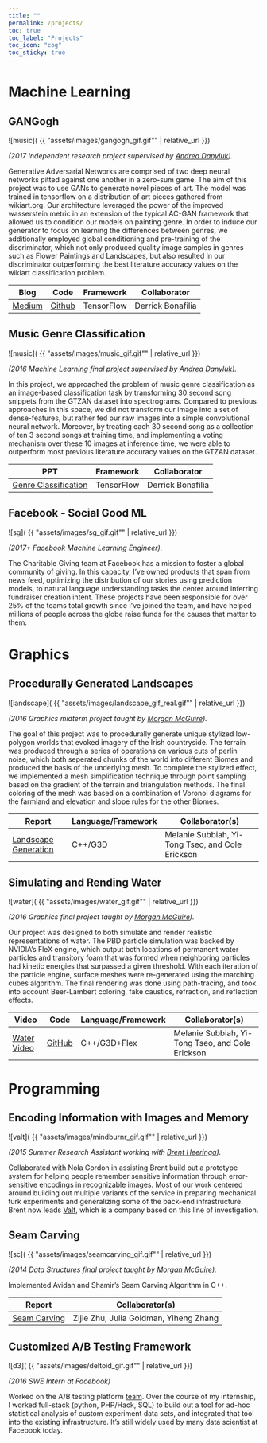 ```yaml
---
title: ""
permalink: /projects/
toc: true
toc_label: "Projects"
toc_icon: "cog"
toc_sticky: true
---
```



# Machine Learning

## GANGogh

![music]( {{ "assets/images/gangogh_gif.gif"" | relative_url }})

*(2017 Independent research project supervised by [Andrea Danyluk](http://www.cs.williams.edu/~andrea/)).*
 
Generative Adversarial Networks are comprised of two deep neural networks pitted against one another in a zero-sum game. The aim of this project was to use GANs to generate novel pieces of art. The model was trained in tensorflow on a distribution of art pieces gathered from wikiart.org. Our architecture leveraged the power of the improved wasserstein metric in an extension of the typical AC-GAN framework that allowed us to condition our models on painting genre. In order to induce our generator to focus on learning the differences between genres, we additionally employed global conditioning and pre-training of the discriminator, which not only produced quality image samples in genres such as Flower Paintings and Landscapes, but also resulted in our discriminator outperforming the best literature accuracy values on the wikiart classification problem.


Blog | Code | Framework | Collaborator
--- | --- | --- | ---
 [Medium](https://towardsdatascience.com/gangogh-creating-art-with-gans-8d087d8f74a1) | [Github](https://github.com/rkjones4/GANGogh) | TensorFlow |  Derrick Bonafilia


## Music Genre Classification

![music]( {{ "assets/images/music_gif.gif"" | relative_url }})

*(2016 Machine Learning final project supervised by [Andrea Danyluk](http://www.cs.williams.edu/~andrea/)).* 

In this project, we approached the problem of music genre classification as an image-based classification task by transforming 30 second song snippets from the GTZAN dataset into spectrograms. Compared to previous approaches in this space, we did not transform our image into a set of dense-features, but rather fed our raw images into a simple convolutional neural network. Moreover, by treating each 30 second song as a collection of ten 3 second songs at training time, and implementing a voting mechanism over these 10 images at inference time, we were able to outperform most previous literature accuracy values on the GTZAN dataset. 

PPT | Framework | Collaborator
--- | --- | --- 
[Genre Classification](/pdfs/genre.pdf) | TensorFlow | Derrick Bonafilia

## Facebook - Social Good ML

![sg]( {{ "assets/images/sg_gif.gif"" | relative_url }})

*(2017+ Facebook Machine Learning Engineer).* 

The Charitable Giving team at Facebook has a mission to foster a global community of giving. In this capacity, I’ve owned products that span from news feed, optimizing the distribution of our stories using prediction models, to natural language understanding tasks the center around inferring fundraiser creation intent. These projects have been responsible for over 25% of the teams total growth since I’ve joined the team, and have helped millions of people across the globe raise funds for the causes that matter to them. 

# Graphics

## Procedurally Generated Landscapes

![landscape]( {{ "assets/images/landscape_gif_real.gif"" | relative_url }})

*(2016 Graphics midterm project taught by [Morgan McGuire](https://www.cs.williams.edu/~morgan/)).*

The goal of this project was to procedurally generate unique stylized low-polygon worlds that evoked imagery of the Irish countryside. The terrain was produced through a series of operations on various cuts of perlin noise, which both seperated chunks of the world into different Biomes and produced the basis of the underlying mesh. To complete the stylized effect, we implemented a mesh simplification technique through point sampling based on the gradient of the terrain and triangulation methods. The final coloring of the mesh was based on a combination of Voronoi diagrams for the farmland and elevation and slope rules for the other Biomes. 

Report | Language/Framework | Collaborator(s)
--- | --- | ---
[Landscape Generation](https://www.cs.williams.edu/~morgan/cs371-f16/gallery/4-midterm/terrain/report.md.html) | C++/G3D | Melanie Subbiah, Yi-Tong Tseo, and Cole Erickson

## Simulating and Rending Water

![water]( {{ "assets/images/water_gif.gif"" | relative_url }})

*(2016 Graphics final project taught by [Morgan McGuire](https://www.cs.williams.edu/~morgan/)).* 

Our project was designed to both simulate and render realistic representations of water. The PBD particle simulation was backed by NVIDIA’s FleX engine, which output both locations of permanent water particles and transitory foam that was formed when neighboring particles had kinetic energies that surpassed a given threshold. With each iteration of the particle engine, surface meshes were re-generated using the marching cubes algorithm. The final rendering was done using path-tracing, and took into account Beer-Lambert coloring, fake caustics, refraction, and reflection effects. 

Video | Code | Language/Framework | Collaborator(s) 
--- | --- | --- | -- 
[Water Video](https://www.youtube.com/watch?v=FS6nkQwO7pY) | [GitHub](https://github.com/YitongTseo/WaterSimulationAndRendering) | C++/G3D+Flex | Melanie Subbiah, Yi-Tong Tseo, and Cole Erickson

# Programming

## Encoding Information with Images and Memory

![valt]( {{ "assets/images/mindburnr_gif.gif"" | relative_url }})

*(2015 Summer Research Assistant working with [Brent Heeringa](http://www.cs.williams.edu/~heeringa/)).*

 Collaborated with Nola Gordon in assisting Brent build out a prototype system for helping people remember sensitive information through error-sensitive encodings in recognizable images. Most of our work centered around building out multiple variants of the service in preparing mechanical turk experiments and generalizing some of the back-end infrastructure. Brent now leads [Valt](https://valt.io/), which is a company based on this line of investigation.

## Seam Carving

![sc]( {{ "assets/images/seamcarving_gif.gif"" | relative_url }})

*(2014 Data Structures final project taught by [Morgan McGuire](https://www.cs.williams.edu/~morgan/)).*

Implemented Avidan and Shamir’s Seam Carving Algorithm in C++. 

Report | Collaborator(s)
--- | ---
[Seam Carving](/pdfs/carving.pdf) | Zijie Zhu, Julia Goldman, Yiheng Zhang

## Customized A/B Testing Framework

![d3]( {{ "assets/images/deltoid_gif.gif"" | relative_url }})

*(2016 SWE Intern at Facebook)*

Worked on the A/B testing platform [team](https://www.youtube.com/watch?v=Iw40wdwkkLA). Over the course of my internship, I worked full-stack (python, PHP/Hack, SQL) to build out a tool for ad-hoc statistical analysis of custom experiment data sets, and integrated that tool into the existing infrastructure. It’s still widely used by many data scientist at Facebook today.